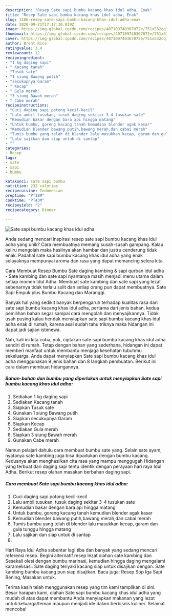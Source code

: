 ```yaml
---
description: "Resep Sate sapi bumbu kacang khas idul adha, Enak"
title: "Resep Sate sapi bumbu kacang khas idul adha, Enak"
slug: 3186-resep-sate-sapi-bumbu-kacang-khas-idul-adha-enak
date: 2020-09-21T17:17:10.039Z
image: https://img-global.cpcdn.com/recipes/407109740367072e/751x532cq70/sate-sapi-bumbu-kacang-khas-idul-adha-foto-resep-utama.jpg
thumbnail: https://img-global.cpcdn.com/recipes/407109740367072e/751x532cq70/sate-sapi-bumbu-kacang-khas-idul-adha-foto-resep-utama.jpg
cover: https://img-global.cpcdn.com/recipes/407109740367072e/751x532cq70/sate-sapi-bumbu-kacang-khas-idul-adha-foto-resep-utama.jpg
author: Brent Rice
ratingvalue: 3.4
reviewcount: 12
recipeingredient:
- "1 kg daging sapi"
- " Kacang tanah"
- "Tusuk sate"
- "1 siung Bawang putih"
- "secukupnya Garam"
- " Kecap"
- " Gula merah"
- "3 siung Bawah merah"
- " Cabe merah"
recipeinstructions:
- "Cuci daging sapi potong kecil-kecil"
- "Lalu ambil tusukan, tusuk daging sekitar 3-4 tusukan sate"
- "Kemudian bakar dengan bara api hingga matang"
- "Untuk bumbu, goreng kacang tanah kemudian blender agak kasar"
- "Kemudian blender bawang putih,bawang merah,dan cabai merah"
- "Tumis bumbu yang telah di blender lalu masukkan kecap, garam dan gula tunggu hingga matang"
- "Lalu sajikan dan siap untuk di santap"
- ""
categories:
- Resep
tags:
- sate
- sapi
- bumbu

katakunci: sate sapi bumbu 
nutrition: 232 calories
recipecuisine: Indonesian
preptime: "PT18M"
cooktime: "PT43M"
recipeyield: "2"
recipecategory: Dinner

---
```



![Sate sapi bumbu kacang khas idul adha](https://img-global.cpcdn.com/recipes/407109740367072e/751x532cq70/sate-sapi-bumbu-kacang-khas-idul-adha-foto-resep-utama.jpg)

Anda sedang mencari inspirasi resep sate sapi bumbu kacang khas idul adha yang unik? Cara membuatnya memang susah-susah gampang. Kalau keliru mengolah maka hasilnya akan hambar dan justru cenderung tidak enak. Padahal sate sapi bumbu kacang khas idul adha yang enak selayaknya mempunyai aroma dan rasa yang dapat memancing selera kita.

Cara Membuat Resep Bumbu Sate daging kambing &amp; sapi qurban idul adha - Sate kambing dan sate sapi nyantanya masih menjadi menu utama dalam setiap momen Idul Adha. Membuat sate kambing dan sate sapi yang lezat sebenarnya tidak terlalu sulit dan setiap orang pun dapat membuatnya. Sate Sapi Empuk plus Bumbu Kacang dan Maranggi.

Banyak hal yang sedikit banyak berpengaruh terhadap kualitas rasa dari sate sapi bumbu kacang khas idul adha, pertama dari jenis bahan, kedua pemilihan bahan segar sampai cara mengolah dan menyajikannya. Tidak usah pusing kalau hendak menyiapkan sate sapi bumbu kacang khas idul adha enak di rumah, karena asal sudah tahu triknya maka hidangan ini dapat jadi sajian istimewa.


Nah, kali ini kita coba, yuk, ciptakan sate sapi bumbu kacang khas idul adha sendiri di rumah. Tetap dengan bahan yang sederhana, hidangan ini dapat memberi manfaat untuk membantu menjaga kesehatan tubuhmu sekeluarga. Anda dapat menyiapkan Sate sapi bumbu kacang khas idul adha menggunakan 9 jenis bahan dan 8 langkah pembuatan. Berikut ini cara dalam membuat hidangannya.

<!--inarticleads1-->

##### Bahan-bahan dan bumbu yang diperlukan untuk menyiapkan Sate sapi bumbu kacang khas idul adha:

1. Sediakan 1 kg daging sapi
1. Sediakan  Kacang tanah
1. Siapkan Tusuk sate
1. Gunakan 1 siung Bawang putih
1. Siapkan secukupnya Garam
1. Siapkan  Kecap
1. Sediakan  Gula merah
1. Siapkan 3 siung Bawah merah
1. Gunakan  Cabe merah


Namun pelajari dahulu cara membuat bumbu sate yang. Selain sate ayam, nyatanya sate kambing juga bisa dipadukan dengan bumbu kacang. Keduanya akan menghasilkan cita rasa yang mampu menggugah Hidangan yang terbuat dari daging sapi tentu identik dengan perayaan hari raya Idul Adha. Berikut resep olahan masakan berbahan daging sapi. 

<!--inarticleads2-->

##### Cara membuat Sate sapi bumbu kacang khas idul adha:

1. Cuci daging sapi potong kecil-kecil
1. Lalu ambil tusukan, tusuk daging sekitar 3-4 tusukan sate
1. Kemudian bakar dengan bara api hingga matang
1. Untuk bumbu, goreng kacang tanah kemudian blender agak kasar
1. Kemudian blender bawang putih,bawang merah,dan cabai merah
1. Tumis bumbu yang telah di blender lalu masukkan kecap, garam dan gula tunggu hingga matang
1. Lalu sajikan dan siap untuk di santap
1. 


Hari Raya Idul Adha sebentar lagi tiba dan banyak yang sedang mencari referensi resep. Begini alternatif resep lezat olahan sate kambing dan Sesekali olesi dengan bumbu marinasi, kemudian hingga daging mengalami karamelisasi. Sate daging teriyaki kacang siap untuk disajikan dengan. Sate kambing bumbu kacang pun siap disajikan. Baca juga: Resep Sop Iga Sapi Bening, Masakan untuk. 

Terima kasih telah menggunakan resep yang tim kami tampilkan di sini. Besar harapan kami, olahan Sate sapi bumbu kacang khas idul adha yang mudah di atas dapat membantu Anda menyiapkan makanan yang lezat untuk keluarga/teman maupun menjadi ide dalam berbisnis kuliner. Selamat mencoba!
